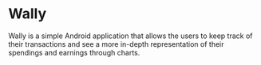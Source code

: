 # Wally

Wally is a simple Android application that allows the users to keep track of their transactions and see a more in-depth representation of their spendings and earnings through charts.
